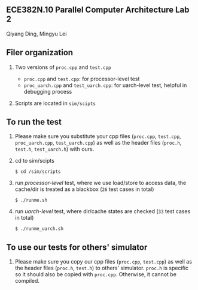 ## ECE382N.10 Parallel Computer Architecture Lab 2
Qiyang Ding, Mingyu Lei

## Filer organization
1. Two versions of `proc.cpp` and `test.cpp`

   - `proc.cpp` and `test.cpp`: for processor-level test
   - `proc_uarch.cpp` and `test_uarch.cpp`: for uarch-level test, helpful in debugging process

2. Scripts are located in `sim/scipts`

## To run the test
1. Please make sure you substitute your cpp files (`proc.cpp`, `test.cpp`, `proc_uarch.cpp`, `test_uarch.cpp`) as well as the header files (`proc.h`, `test.h`, `test_uarch.h`) with ours.
   
2. cd to sim/scipts

       $ cd /sim/scripts

3. run *processor-level* test, where we use load/store to access data, the cache/dir is treated as a blackbox (`26` test cases in total)

       $ ./runme.sh

4. run *uarch-level* test, where dir/cache states are checked (`33` test cases in total)

       $ ./runme_uarch.sh

## To use our tests for others' simulator

1. Please make sure you copy our cpp files (`proc.cpp`, `test.cpp`) as well as the header files (`proc.h`, `test.h`) to others' simulator. `proc.h` is specific so it should also be copied with `proc.cpp`. Otherwise, it cannot be compiled.